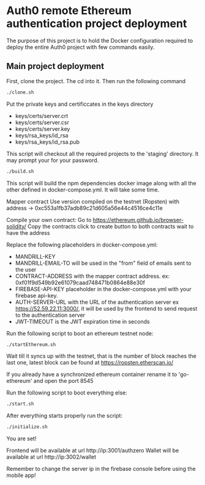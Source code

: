 # Auth0 remote Ethereum authentication project deployment

The purpose of this project is to hold the Docker configuration required
to deploy the entire Auth0 project with few commands easily.

## Main project deployment

First, clone the project. The cd into it. Then run the following command

```bash
./clone.sh
```

Put the private keys and certificcates in the keys directory
- keys/certs/server.crt
- keys/certs/server.csr
- keys/certs/server.key
- keys/rsa_keys/id_rsa
- keys/rsa_keys/id_rsa.pub

This script will checkout all the required projects to the 'staging'
directory. It may prompt your for your password.

```bash
./build.sh
```

This script will build the npm dependencies docker image along with all the other defined
in docker-compose.yml. It will take some time.

Mapper contract
Use version compiled on the testnet (Ropsten) with address → 0xc553a1fb37adb89c21d605a56e44c4516ce4c11e 

Compile your own contract:
Go to https://ethereum.github.io/browser-solidity/
Copy the contracts
click to create button to both contracts
wait to have the address

Replace the following placeholders in docker-compose.yml:

- MANDRILL-KEY
- MANDRILL-EMAIL-TO will be used in the "from" field of emails sent to the user
- CONTRACT-ADDRESS with the mapper contract address. ex: 0xf01f9d549b92e61079caad748471b0864e88e30f
- FIREBASE-API-KEY placeholder in the docker-compose.yml with your firebase api-key.
- AUTH-SERVER-URL with the URL of the authentication server ex  https://52.59.22.11:3000/, it will be used by the frontend
to send request to the authentication server
- JWT-TIMEOUT is the JWT expiration time in seconds

Run the following script to boot an ethereum testnet node:

```bash
./startEthereum.sh
```

Wait till it syncs up with the testnet, that is the number of block reaches the last one, latest block can be found at
https://ropsten.etherscan.io/

If you already have a synchronized ethereum container rename it to 'go-ethereum' and open the port 8545

Run the following script to boot everything else:

```bash
./start.sh
```

After everything starts properly run the script:

```bash
./initialize.sh
```

You are set!

Frontend will be available at url http://ip:3001/authzero
Wallet will be available at url http://ip:3002/wallet

Remember to change the server ip in the firebase console before using the mobile app!
